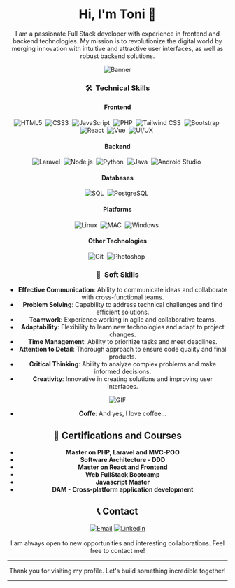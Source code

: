 <div align="center">
  <h1 align="center">Hi, I'm Toni 👋</h1>
</div>

<p align="center">
  I am a passionate Full Stack developer with experience in frontend and backend technologies. My mission is to revolutionize the digital world by merging innovation with intuitive and attractive user interfaces, as well as robust backend solutions.
</p>

<div style="display: flex; justify-content: center;">
  <img src="https://github.com/user-attachments/assets/e396416c-0a39-455f-811e-e80c849c0922" alt="Banner" style="max-width: 90%; height: auto; margin: 0 auto; display: block;" />
</div>


<div align="center">

### 🛠 &nbsp;Technical Skills

#### Frontend
![HTML5](https://img.shields.io/badge/HTML5-E34F26?style=flat&logo=html5&logoColor=white)&nbsp;
![CSS3](https://img.shields.io/badge/CSS3-1572B6?style=flat&logo=css3&logoColor=white)&nbsp;
![JavaScript](https://img.shields.io/badge/JavaScript-F7DF1E?style=flat&logo=javascript&logoColor=black)&nbsp;
![PHP](https://img.shields.io/badge/PHP-777BB4?style=flat&logo=php&logoColor=white)&nbsp;
![Tailwind CSS](https://img.shields.io/badge/Tailwind%20CSS-38B2AC?style=flat&logo=tailwind-css&logoColor=white)&nbsp;
![Bootstrap](https://img.shields.io/badge/Bootstrap-563D7C?style=flat&logo=bootstrap&logoColor=white)&nbsp;
![React](https://img.shields.io/badge/React-20232A?style=flat&logo=react&logoColor=61DAFB)&nbsp;
![Vue](https://img.shields.io/badge/Vue-4FC08D?style=flat&logo=vue.js&logoColor=white)&nbsp;
![UI/UX](https://img.shields.io/badge/UI%2FUX-000000?style=flat&logo=adobe&logoColor=white)&nbsp;

#### Backend
![Laravel](https://img.shields.io/badge/Laravel-FF2D20?style=flat&logo=laravel&logoColor=white)&nbsp;
![Node.js](https://img.shields.io/badge/Node.js-43853D?style=flat&logo=node.js&logoColor=white)&nbsp;
![Python](https://img.shields.io/badge/Python-3776AB?style=flat&logo=python&logoColor=white)&nbsp;
![Java](https://img.shields.io/badge/Java-007396?style=flat&logo=java&logoColor=white)&nbsp;
![Android Studio](https://img.shields.io/badge/Android%20Studio-3DDC84?style=flat&logo=android-studio&logoColor=white)&nbsp;

#### Databases
![SQL](https://img.shields.io/badge/SQL-4479A1?style=flat&logo=postgresql&logoColor=white)&nbsp;
![PostgreSQL](https://img.shields.io/badge/PostgreSQL-336791?style=flat&logo=postgresql&logoColor=white)&nbsp;

#### Platforms
![Linux](https://img.shields.io/badge/Linux-FCC624?style=flat&logo=linux&logoColor=black)&nbsp;
![MAC](https://img.shields.io/badge/macOS-000000?style=flat&logo=apple&logoColor=white)&nbsp;
![Windows](https://img.shields.io/badge/Windows-0078D6?style=flat&logo=windows&logoColor=white)&nbsp;

#### Other Technologies
![Git](https://img.shields.io/badge/Git-F05032?style=flat&logo=git&logoColor=white)&nbsp;
![Photoshop](https://img.shields.io/badge/Photoshop-31A8FF?style=flat&logo=adobe-photoshop&logoColor=white)&nbsp;

### 🌟 &nbsp;Soft Skills

- **Effective Communication**: Ability to communicate ideas and collaborate with cross-functional teams.
- **Problem Solving**: Capability to address technical challenges and find efficient solutions.
- **Teamwork**: Experience working in agile and collaborative teams.
- **Adaptability**: Flexibility to learn new technologies and adapt to project changes.
- **Time Management**: Ability to prioritize tasks and meet deadlines.
- **Attention to Detail**: Thorough approach to ensure code quality and final products.
- **Critical Thinking**: Ability to analyze complex problems and make informed decisions.
- **Creativity**: Innovative in creating solutions and improving user interfaces.

<div align="center">
<img src="https://i.gifer.com/origin/09/097db72c8ff26d217f187fedb73f6d32_w200.gif" alt="GIF">
</div>

- **Coffe**: And yes, I love coffee...

## 📜 Certifications and Courses

- **Master on PHP, Laravel and MVC-POO**
- **Software Architecture - DDD**
- **Master on React and Frontend**
- **Web FullStack Bootcamp**
- **Javascript Master**
- **DAM - Cross-platform application development**

## 📞 Contact

<div align="center">
  <a href="mailto:tvr9869@gmail.com"><img src="https://img.shields.io/badge/Email-D14836?style=flat&logo=gmail&logoColor=white" alt="Email"></a>
  <a href="https://www.linkedin.com/in/tonivieirarubio-informatico/"><img src="https://img.shields.io/badge/LinkedIn-0077B5?style=flat&logo=linkedin&logoColor=white" alt="LinkedIn"></a>
</div>

<br />
I am always open to new opportunities and interesting collaborations. Feel free to contact me!

---

Thank you for visiting my profile. Let's build something incredible together!

---
